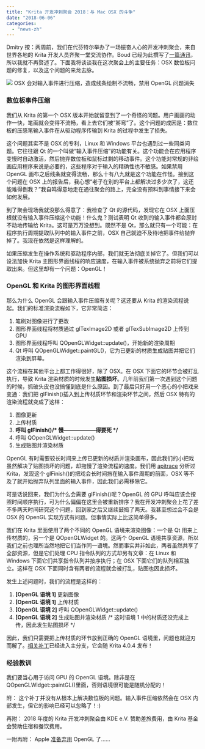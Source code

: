 ```yaml
---
title: "Krita 开发冲刺聚会 2018：与 Mac OSX 的斗争"
date: "2018-06-06"
categories: 
  - "news-zh"
---
```


Dmitry 按：两周前，我们在代芬特尔举办了一场振奋人心的开发冲刺聚会，来自世界各地的 Krita 开发人员齐聚一堂交流协作。Boud 已经为此撰写了[一篇通讯](https://krita.org/en/item/krita-2018-sprint-report-zh)，所以我就不再赘述了。下面我将谈谈我在这次聚会上的主要任务：OSX 数位板问题的修复，以及这个问题的来龙去脉。

[![](/images/posts/2018/krita_jagged_lines_on_osx.png)](https://krita.org/wp-content/uploads/2018/06/krita_jagged_lines_on_osx.png) OSX 会对输入事件进行压缩，造成线条绘制不流畅，禁用 OpenGL 问题消失

### 数位板事件压缩

我们从 Krita 的第一个 OSX 版本开始就留意到了一个奇怪的问题。用户画画的动作一快，笔画就会变得不流畅，看上去它们被“掰弯”了。这个问题的成因是：数位板的压感笔输入事件在从驱动程序传输到 Krita 的过程中发生了损失。

这个问题其实不是 OSX 的专利，Linux 和 Windows 平台也遇到过一些同类问题。它往往跟 Qt 的一个叫做“输入事件压缩”的功能有关。这个功能会在应用程序变慢时自动激活，然后抛弃数位板和鼠标过剩的移动事件。这个功能对常规的非绘画应用程序来说是必要的，这些程序对于输入的精确性也不敏感。如果禁用 OpenGL 画布之后线条就变得流畅，那么十有八九就是这个功能在作怪。接到这个问题在 OSX 上的报告后，我心想“老子在别的平台上都解决过多少次了，这还能难得倒我？”我自鸣得意地走在通往聚会的路上，完全没有预料到事情接下来会如何发展。

到了聚会现场我就没那么得意了：我检查了 Qt 的源代码，发现它在 OSX 上面压根就没有输入事件压缩这个功能！什么鬼？测试表明 Qt 收到的输入事件都会原封不动地传输给 Krita。这可是万万没想到。既然不是 Qt，那么就只有一个可能：在程序执行周期提取队列中的输入事件之前，OSX 自己就迫不及待地把事件给抛弃掉了。我现在依然是这样理解的。

如果压缩发生在操作系统和驱动程序内部，我们就无法彻底关掉它了。但我们可以设法加快 Krita 主图形界面线程的响应速度，在输入事件被系统抛弃之前将它们提取出来。但这里却有一个问题：OpenGL！

### OpenGL 和 Krita 的图形界面线程

那么为什么 OpenGL 会跟输入事件压缩有关呢？这还要从 Krita 的渲染流程说起。我们的标准渲染流程如下，它非常简洁：

1. 笔刷对图像进行了更改
2. 图形界面线程将材质通过 glTexImage2D 或者 glTexSubImage2D 上传到 GPU
3. 图形界面线程呼叫 QOpenGLWidget::update()，开始新的渲染周期
4. Qt 呼叫 QOpenGLWidget::paintGL()，它为已更新的材质生成贴图并把它们渲染到屏幕。

这个流程在其他平台上都工作得很好，除了 OSX。在 OSX 下面它的环节会被打乱执行，导致 Krita 渲染材质的时候发生**贴图损坏**。几年前我们第一次遇到这个问题的时候，抓破头皮也没搞懂到底是什么原因。到了最后只好用一个恶心的小把戏来变通：我们把 glFinish()插入到上传材质环节和渲染环节之间，然后 OSX 特有的渲染流程就变成了这样：

1. 图像更新
2. 上传材质
3. **呼叫 glFinish()/\* 慢——————得要死 \*/**
4. 呼叫 QOpenGLWidget::update()
5. 生成贴图并渲染材质

OpenGL 有时需要较长时间来上传已更新的材质并渲染画布，因此我们的小把戏虽然解决了贴图损坏的问题，却拖慢了渲染流程的速度。我们用 [apitrace](https://github.com/apitrace/apitrace) 分析过 Krita，发现这个 glFinish()的把戏会长时间挡在输入事件周期的前面，OSX 等不及了就开始抛弃队列里面的输入事件，因此我们必需移除它。

可是话说回来，我们为什么会需要 glFinish()呢？OpenGL 的 GPU 呼叫应该会按照时间顺序执行，可为什么偏偏在这里会被重新排序？我在开发冲刺聚会上花了差不多两天时间研究这个问题，回到家之后又继续鼓捣了两天。我甚至想过会不会是 OSX 的 OpenGL 实现方式有问题。但事情实际上比这简单得多。

我们在 Krita 里面使用了两个不同的 OpenGL 语境来渲染图像：一个是 Qt 用来上传材质的，另一个是 QOpenGLWidget 的。这两个 OpenGL 语境共享资源，所以我们之前也理所当然地把它们当作同一语境。然而事实并非如此，两者虽然共享了全部资源，但是它们处理 CPU 指令队列的方式却另有文章：在 Linux 和 Windows 下面它们共享指令队列并按序执行；在 OSX 下面它们的队列相互独立。这样在 OSX 下面同时含有两者的流程就会被打乱，贴图也因此损坏。

发生上述问题时，我们的流程是这样的：

1. **\[OpenGL 语境 1\]** 更新图像
2. **\[OpenGL 语境 1\]** 上传材质
3. **\[OpenGL 语境 2\]** 呼叫 QOpenGLWidget::update()
4. **\[OpenGL 语境 2\]** 生成贴图并渲染材质 /\* 这时语境 1 中的材质还没完成上传，因此发生贴图损坏 \*/

因此，我们只需要把上传材质的环节放到正确的 OpenGL 语境里，问题也就迎刃而解了。[相关补丁](https://phabricator.kde.org/R37:fb43d4e5be6112c7d9df2ee3f33697d07a614ca6)已经进入主分支，它会随 Krita 4.0.4 发布！

### 经验教训

我们要当心用于访问 GPU 的 OpenGL 语境。除非是在 QOpenGLWidget::paintGL()里面，否则语境很可能是随机分配的！

附： 这个补丁并没有从根本上解决数位板的问题。输入事件压缩依然会在 OSX 内部发生，但它的影响已经可以忽略了！:)

再附： 2018 年度的 Krita 开发冲刺聚会由 KDE e.V. 赞助差旅费用，由 Krita 基金会赞助住宿和餐饮费用。

一附再附： Apple [准备弃用](https://developer.apple.com/macos/whats-new/) OpenGL 了……
